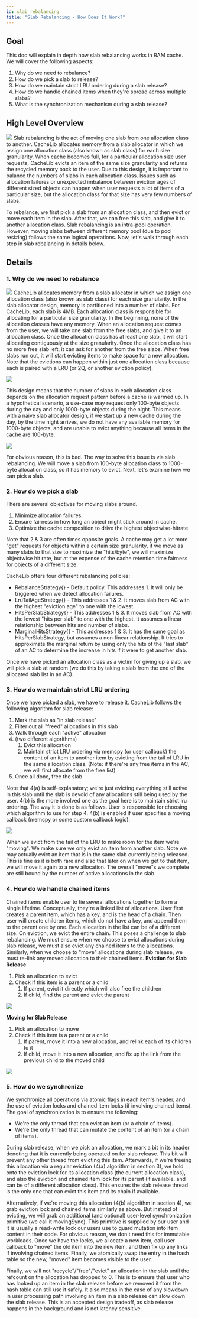 ```yaml
---
id: slab_rebalancing
title: "Slab Rebalancing - How Does It Work?"
---
```


## Goal

This doc will explain in depth how slab rebalancing works in RAM cache. We will cover the following aspects:

1. Why do we need to rebalance?
2. How do we pick a slab to release?
3. How do we maintain strict LRU ordering during a slab release?
4. How do we handle chained items when they're spread across multiple slabs?
5. What is the synchronization mechanism during a slab release?

## High Level Overview

![](slab-rebalancing-overview.png)
Slab rebalancing is the act of moving one slab from one allocation class to another. CacheLib allocates memory from a slab allocator in which we assign one allocation class (also known as slab class) for each size granularity. When cache becomes full, for a particular allocation size user requests, CacheLib evicts an item of the same size granularity and returns the recycled memory back to the user. Due to this design, it is important to balance the numbers of slabs in each allocation class. Issues such as allocation failures or unexpected imbalance between eviction ages of different sized objects can happen when user requests a lot of items of a particular size, but the allocation class for that size has very few numbers of slabs.

To rebalance, we first pick a slab from an allocation class, and then evict or move each item in the slab. After that, we can free this slab, and give it to another allocation class. Slab rebalancing is an intra-pool operation. However, moving slabs between different memory pool (due to pool resizing) follows the same logical operations. Now, let's walk through each step in slab rebalancing in details below.

## Details

### 1. Why do we need to rebalance

![](Slab-rebalancing-why.png)
CacheLib allocates memory from a slab allocator in which we assign one allocation class (also known as slab class) for each size granularity. In the slab allocator design, memory is partitioned into a number of slabs. For CacheLib, each slab is 4MB. Each allocation class is responsible for allocating for a particular size granularity. In the beginning, none of the allocation classes have any memory. When an allocation request comes from the user, we will take one slab from the free slabs, and give it to an allocation class. Once the allocation class has at least one slab, it will start allocating contiguously at the size granularity. Once the allocation class has no more free slab left, it can ask for another from the free slabs. When free slabs run out, it will start evicting items to make space for a new allocation. Note that the evictions can happen within just one allocation class because each is paired with a LRU (or 2Q, or another eviction policy).

![](Slab-rebalancing-why-2.png)

This design means that the number of slabs in each allocation class depends on the allocation request pattern before a cache is warmed up. In a hypothetical scenario, a use-case may request only 100-byte objects during the day and only 1000-byte objects during the night. This means with a naive slab allocator design, if we start up a new cache during the day, by the time night arrives, we do not have any available memory for 1000-byte objects, and are unable to evict anything because all items in the cache are 100-byte.

![](Slab-rebalancing-why-3.png)

For obvious reason, this is bad. The way to solve this issue is via slab rebalancing. We will move a slab from 100-byte allocation class to 1000-byte allocation class, so it has memory to evict. Next, let's examine how we can pick a slab.

### 2. How do we pick a slab

There are several objectives for moving slabs around.

1. Minimize allocation failures.
2. Ensure fairness in how long an object might stick around in cache.
3. Optimize the cache composition to drive the highest objectwise-hitrate.

Note that 2 & 3 are often times opposite goals. A cache may get a lot more "get" requests for objects within a certain size granularity, if we move as many slabs to that size to maximize the "hits/byte", we will maximize objectwise hit rate, but at the expense of the cache retention time fairness for objects of a different size.

CacheLib offers four different rebalancing policies:

* RebalanceStrategy{} - Default policy. This addresses 1. It will only be triggered when we detect allocation failures.
* LruTailAgeStrategy{} - This addresses 1 & 2. It moves slab from AC with the highest "eviction age" to one with the lowest.
* HitsPerSlabStrategy{} - This addresses 1 & 3. It moves slab from AC with the lowest "hits per slab" to one with the highest. It assumes a linear relationship between hits and number of slabs.
* MarginalHitsStrategy{} - This addresses 1 & 3. It has the same goal as HitsPerSlabStrategy, but assumes a non-linear relationship. It tries to approximate the marginal return by using only the hits of the "last slab" of an AC to determine the increase in hits if it were to get another slab.

Once we have picked an allocation class as a victim for giving up a slab, we will pick a slab at random (we do this by taking a slab from the end of the allocated slab list in an AC).

### 3. How do we maintain strict LRU ordering

Once we have picked a slab, we have to release it. CacheLib follows the following algorithm for slab release:

1. Mark the slab as "in slab release"
2. Filter out all "freed" allocations in this slab
3. Walk through each "active" allocation
4. (two different algorithms)
    1. Evict this allocation
    2. Maintain strict LRU ordering via memcpy (or user callback) the content of an item to another item by evicting from the tail of LRU in the same allocation class. (Note: if there're any free items in the AC, we will first allocate from the free list)
5. Once all done, free the slab

Note that 4(a) is self-explanatory; we're just evicting everything still active in this slab until the slab is devoid of any allocations still being used by the user. 4(b) is the more involved one as the goal here is to maintain strict lru ordering. The way it is done is as follows. User is responsible for choosing which algorithm to use for step 4. 4(b) is enabled if user specifies a moving callback (memcpy or some custom callback logic).

![](How-do-we-pick-slab.png)

When we evict from the tail of the LRU to make room for the item we're "moving". We make sure we only evict an item from another slab. Note we may actually evict an item that is in the same slab currently being released. This is fine as it is both rare and also that later on when we get to that item, we will move it again to a new allocation. The overall "move"s we complete are still bound by the number of active allocations in the slab.

### 4. How do we handle chained items

Chained items enable user to tie several allocations together to form a single lifetime. Conceptually, they're a linked list of allocations. User first creates a parent item, which has a key, and is the head of a chain. Then user will create children items, which do not have a key, and append them to the parent one by one. Each allocation in the list can be of a different size. On eviction, we evict the entire chain. This poses a challenge to slab rebalancing. We must ensure when we choose to evict allocations during slab release, we must also evict any chained items to the allocations. Similarly, when we choose to "move" allocations during slab release, we must re-link any moved allocation to their chained items.
**Eviction for Slab Release**

1. Pick an allocation to evict
2. Check if this item is a parent or a child
    1. If parent, evict it directly which will also free the children
    2. If child, find the parent and evict the parent

![](How-do-we-release-slab.png)

**Moving for Slab Release**

1. Pick an allocation to move
2. Check if this item is a parent or a child
    1. If parent, move it into a new allocation, and relink each of its children to it
    2. If child, move it into a new allocation, and fix up the link from the previous child to the moved child

![](How-do-we-release-slab-2.png)

### 5. How do we synchronize

We synchronize all operations via atomic flags in each item's header, and the use of eviction locks and chained item locks (if involving chained items). The goal of synchronization is to ensure the following:

* We're the only thread that can evict an item (or a chain of items).
* We're the only thread that can mutate the content of an item (or a chain of items).

During slab release, when we pick an allocation, we mark a bit in its header denoting that it is currently being operated on for slab release. This bit will prevent any other thread from evicting this item. Afterwards, if we're freeing this allocation via a regular eviction (4(a) algorithm in section 3), we hold onto the eviction lock for its allocation class (the current allocation class), and also the eviction and chained item lock for its parent (if available, and can be of a different allocation class). This ensures the slab release thread is the only one that can evict this item and its chain if available.

Alternatively, if we're moving this allocation (4(b) algorithm in section 4), we grab eviction lock and chained items similarly as above. But instead of evicting, we will grab an additional (and optional) user-level synchronization primitive (we call it movingSync). This primitive is supplied by our user and it is usually a read-write lock our users use to guard mutation into item content in their code. For obvious reason, we don't need this for immutable workloads. Once we have the locks, we allocate a new item, call user callback to "move" the old item into the new item, and then fix up any links if involving chained items. Finally, we atomically swap the entry in the hash table so the new, "moved" item becomes visible to the user.

Finally, we will not "recycle"/"free"/"evict" an allocation in the slab until the refcount on the allocation has dropped to 0. This is to ensure that user who has looked up an item in the slab release before we removed it from the hash table can still use it safely. It also means in the case of any slowdown in user processing path involving an item in a slab release can slow down the slab release. This is an accepted design tradeoff, as slab release happens in the background and is not latency sensitive.
